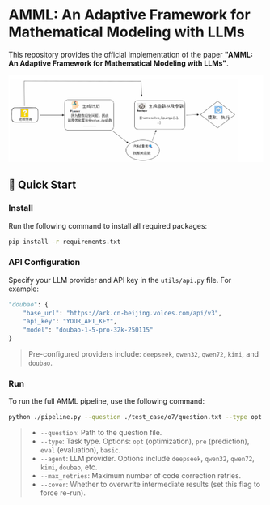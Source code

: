 # AMML: An Adaptive Framework for Mathematical Modeling with LLMs

This repository provides the official implementation of the paper **"AMML: An Adaptive Framework for Mathematical Modeling with LLMs"**.

<p align="center">
  <img src="./assets/pipeline.png" alt="Pipeline" width="700">
</p>


## 🚀 Quick Start

### Install

Run the following command to install all required packages:

```bash
pip install -r requirements.txt
```

### API Configuration

Specify your LLM provider and API key in the `utils/api.py` file. For example:

```python
"doubao": {
    "base_url": "https://ark.cn-beijing.volces.com/api/v3",
    "api_key": "YOUR_API_KEY",
    "model": "doubao-1-5-pro-32k-250115"
}
```

> Pre-configured providers include: `deepseek`, `qwen32`, `qwen72`, `kimi`, and `doubao`.


### Run

To run the full AMML pipeline, use the following command:

```bash
python ./pipeline.py --question ./test_case/o7/question.txt --type opt --agent deepseek --max_retries 3 --cover
```
>- `--question`: Path to the question file.
>- `--type`: Task type. Options: `opt` (optimization), `pre` (prediction), `eval` (evaluation), `basic`.
>- `--agent`: LLM provider. Options include `deepseek`, `qwen32`, `qwen72`, `kimi`, `doubao`, etc.
>- `--max_retries`: Maximum number of code correction retries.
>- `--cover`: Whether to overwrite intermediate results (set this flag to force re-run).
